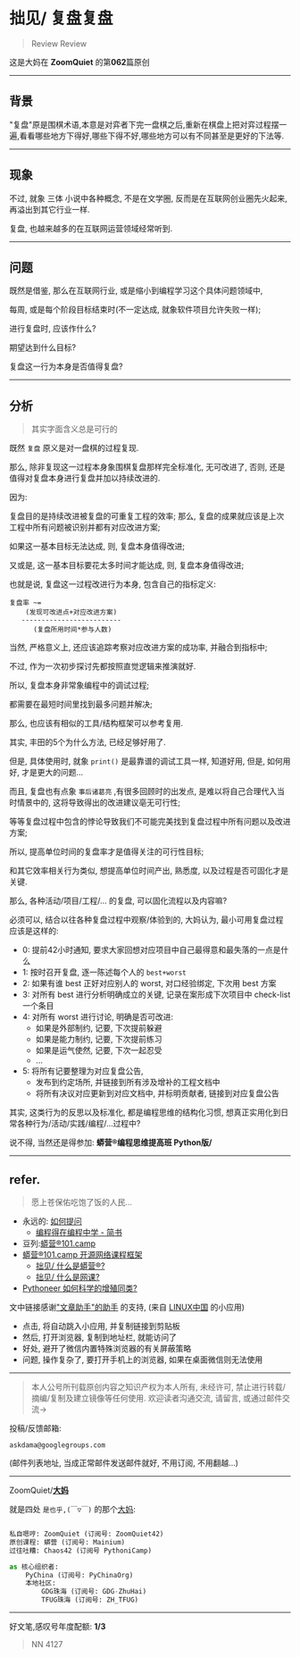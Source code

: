 # 拙见/ 复盘复盘
> Review Review

这是大妈在 **ZoomQuiet** 的第**062**篇原创


-------------
## 背景

"复盘"原是围棋术语,本意是对弈者下完一盘棋之后,重新在棋盘上把对弈过程摆一遍,看看哪些地方下得好,哪些下得不好,哪些地方可以有不同甚至是更好的下法等. 



-------------
## 现象

不过, 就象 三体 小说中各种概念, 不是在文学圈,
反而是在互联网创业圈先火起来,
再溢出到其它行业一样.

复盘, 也越来越多的在互联网运营领域经常听到.


-------------
## 问题

既然是借鉴, 那么在互联网行业, 或是缩小到编程学习这个具体问题领域中,

每周, 或是每个阶段目标结束时(不一定达成, 就象软件项目允许失败一样);

进行复盘时, 应该作什么?

期望达到什么目标?

复盘这一行为本身是否值得复盘?


-------------
## 分析
> 其实字面含义总是可行的

既然 `复盘` 原义是对一盘棋的过程复现.

那么, 除非复现这一过程本身象围棋复盘那样完全标准化, 无可改进了,
否则, 还是值得对复盘本身进行复盘并加以持续改进的.

因为:

复盘目的是持续改进被复盘的可重复工程的效率;
那么, 复盘的成果就应该是上次工程中所有问题被识别并都有对应改进方案;

如果这一基本目标无法达成, 则, 复盘本身值得改进;

又或是, 这一基本目标要花太多时间才能达成, 则, 复盘本身值得改进;

也就是说, 复盘这一过程改进行为本身, 包含自己的指标定义:

```
复盘率 ~=
    (发现可改进点+对应改进方案)
   -------------------------
      (复盘所用时间*参与人数)

```

当然, 严格意义上, 还应该追踪考察对应改进方案的成功率, 并融合到指标中;

不过, 作为一次初步探讨先都按照直觉逻辑来推演就好.

所以, 复盘本身非常象编程中的调试过程;

都需要在最短时间里找到最多问题并解决;

那么, 也应该有相似的工具/结构框架可以参考复用.

其实, 丰田的5个为什么方法, 已经足够好用了.

但是, 具体使用时, 就象 `print()` 是最靠谱的调试工具一样,
知道好用, 但是, 如何用好, 才是更大的问题...

而且, 复盘也有点象 `事后诸葛亮` ,有很多回顾时的出发点, 
是难以将自己合理代入当时情景中的,
这将导致得出的改进建议亳无可行性;

等等复盘过程中包含的悖论导致我们不可能完美找到复盘过程中所有问题以及改进方案;

所以, 提高单位时间的复盘率才是值得关注的可行性目标;

和其它效率相关行为类似, 想提高单位时间产出, 熟悉度, 以及过程是否可固化才是关键.

那么, 各种活动/项目/工程/... 的复盘, 
可以固化流程以及内容嘛?

必须可以, 结合以往各种复盘过程中观察/体验到的,
大妈认为, 最小可用复盘过程应该是这样的:

- 0: 提前42小时通知, 要求大家回想对应项目中自己最得意和最失落的一点是什么
- 1: 按时召开复盘, 逐一陈述每个人的 `best+worst`
- 2: 如果有谁 best 正好对应别人的 worst, 对口经验绑定, 下次用 best 方案
- 3: 对所有 best 进行分析明确成立的关键, 记录在案形成下次项目中 check-list 一个条目
- 4: 对所有 worst 进行讨论, 明确是否可改进:
    + 如果是外部制约, 记要, 下次提前躲避
    + 如果是能力制约, 记要, 下次提前练习
    + 如果是运气使然, 记要, 下次一起忍受
    + ...
- 5: 将所有记要整理为对应复盘公告,
    + 发布到约定场所, 并链接到所有涉及增补的工程文档中
    + 将所有决议对应更新到对应文档中, 并标明贡献者, 链接到对应复盘公告



其实, 这类行为的反思以及标准化,
都是编程思维的结构化习惯, 
想真正实用化到日常各种行为/活动/实践/编程/...过程中?

说不得, 当然还是得参加: **蟒营®编程思维提高班 Python版/**



-------------
## refer.
> 愿上苍保佑吃饱了饭的人民...

- 永远的: [如何提问](https://gitlab.com/101camp/2py/tasks/wikis/HandBooks/Hb4Ask)
    + [编程得在编程中学 - 简书](https://www.jianshu.com/p/7314179ac730)
- 豆列:[蟒营®101.camp](https://www.douban.com/doulist/119293075/)
- [蟒营®101.camp 开源网络课程框架](https://doc.101.camp/)
    + [拙见/ 什么是蟒营®?](https://mp.weixin.qq.com/s/8hG366zSBNVWAcHA_zEAYA)
    + [拙见/ 什么是网课?](https://mp.weixin.qq.com/s/X3t3FtBGeZuZ76DRxoW9fA)
- [Pythoneer 如何科学的增殖同类?](https://blog.101.camp/nc/181012-preNC-pythoneer-growthup/)



文中链接感谢["文章助手"的助手](https://linux.cn/static/tools/a.html) 的支持,
(来自 [LINUX中国]((https://linux.cn/article-11850-1.html)) 的小应用)

- 点击, 将自动跳入小应用, 并复制链接到剪贴板
- 然后, 打开浏览器, 复制到地址栏, 就能访问了
- 好处, 避开了微信内置特殊浏览器的有关屏蔽策略
- 问题, 操作复杂了, 要打开手机上的浏览器, 如果在桌面微信则无法使用


-------------
> 本人公号所刊载原创内容之知识产权为本人所有,
> 未经许可, 禁止进行转载/摘编/复制及建立镜像等任何使用.
> 欢迎读者沟通交流, 请留言, 或通过邮件交流->

投稿/反馈邮箱:

    askdama@googlegroups.com


(邮件列表地址, 
当成正常邮件发送邮件就好, 不用订阅, 不用翻越...)

-------------

ZoomQuiet/**[大妈](https://mp.weixin.qq.com/s/N5TuRRbF485D4Q90XdDA7g)**

就是四处 `是也乎,(￣▽￣)` 的那个[大妈](https://mp.weixin.qq.com/s/N5TuRRbF485D4Q90XdDA7g):


```python

私自嗯哼: ZoomQuiet (订阅号: ZoomQuiet42)
原创课程: 蟒营 (订阅号: Mainium)
过往吐糟: Chaos42 (订阅号 PythoniCamp)

as 核心组织者:
    PyChina (订阅号: PyChinaOrg)
    本地社区: 
        GDG珠海 (订阅号: GDG-ZhuHai)
        TFUG珠海 (订阅号: ZH_TFUG)
```

-------------
好文笔,感叹号年度配额: **1/3**

> NN 4127



